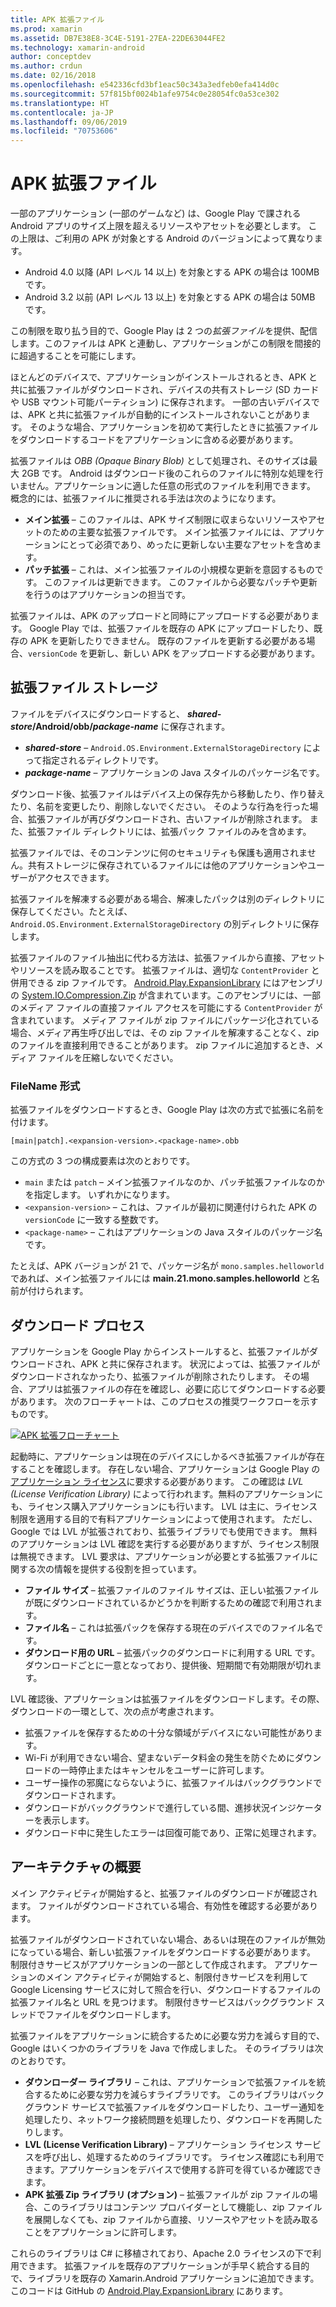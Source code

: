 ```yaml
---
title: APK 拡張ファイル
ms.prod: xamarin
ms.assetid: DB7E38E8-3C4E-5191-27EA-22DE63044FE2
ms.technology: xamarin-android
author: conceptdev
ms.author: crdun
ms.date: 02/16/2018
ms.openlocfilehash: e542336cfd3bf1eac50c343a3edfeb0efa414d0c
ms.sourcegitcommit: 57f815bf0024b1afe9754c0e28054fc0a53ce302
ms.translationtype: HT
ms.contentlocale: ja-JP
ms.lasthandoff: 09/06/2019
ms.locfileid: "70753606"
---
```

# <a name="apk-expansion-files"></a>APK 拡張ファイル

一部のアプリケーション (一部のゲームなど) は、Google Play で課される Android アプリのサイズ上限を超えるリソースやアセットを必要とします。 この上限は、ご利用の APK が対象とする Android のバージョンによって異なります。

- Android 4.0 以降 (API レベル 14 以上) を対象とする APK の場合は 100MB です。
- Android 3.2 以前 (API レベル 13 以上) を対象とする APK の場合は 50MB です。

この制限を取り払う目的で、Google Play は 2 つの*拡張ファイル*を提供、配信します。このファイルは APK と連動し、アプリケーションがこの制限を間接的に超過することを可能にします。 

ほとんどのデバイスで、アプリケーションがインストールされるとき、APK と共に拡張ファイルがダウンロードされ、デバイスの共有ストレージ (SD カードや USB マウント可能パーティション) に保存されます。 一部の古いデバイスでは、APK と共に拡張ファイルが自動的にインストールされないことがあります。 そのような場合、アプリケーションを初めて実行したときに拡張ファイルをダウンロードするコードをアプリケーションに含める必要があります。

拡張ファイルは *OBB (Opaque Binary Blob)* として処理され、そのサイズは最大 2GB です。 Android はダウンロード後のこれらのファイルに特別な処理を行いません。アプリケーションに適した任意の形式のファイルを利用できます。 概念的には、拡張ファイルに推奨される手法は次のようになります。

- **メイン拡張** &ndash; このファイルは、APK サイズ制限に収まらないリソースやアセットのための主要な拡張ファイルです。 メイン拡張ファイルには、アプリケーションにとって必須であり、めったに更新しない主要なアセットを含めます。
- **パッチ拡張** &ndash; これは、メイン拡張ファイルの小規模な更新を意図するものです。 このファイルは更新できます。 このファイルから必要なパッチや更新を行うのはアプリケーションの担当です。

拡張ファイルは、APK のアップロードと同時にアップロードする必要があります。
Google Play では、拡張ファイルを既存の APK にアップロードしたり、既存の APK を更新したりできません。 既存のファイルを更新する必要がある場合、`versionCode` を更新し、新しい APK をアップロードする必要があります。

## <a name="expansion-file-storage"></a>拡張ファイル ストレージ

ファイルをデバイスにダウンロードすると、 **_shared-store_/Android/obb/_package-name_** に保存されます。

- **_shared-store_** &ndash; `Android.OS.Environment.ExternalStorageDirectory` によって指定されるディレクトリです。
- **_package-name_** &ndash; アプリケーションの Java スタイルのパッケージ名です。

ダウンロード後、拡張ファイルはデバイス上の保存先から移動したり、作り替えたり、名前を変更したり、削除しないでください。 そのような行為を行った場合、拡張ファイルが再びダウンロードされ、古いファイルが削除されます。 また、拡張ファイル ディレクトリには、拡張パック ファイルのみを含めます。

拡張ファイルでは、そのコンテンツに何のセキュリティも保護も適用されません。共有ストレージに保存されているファイルには他のアプリケーションやユーザーがアクセスできます。

拡張ファイルを解凍する必要がある場合、解凍したパックは別のディレクトリに保存してください。たとえば、 `Android.OS.Environment.ExternalStorageDirectory` の別ディレクトリに保存します。

拡張ファイルのファイル抽出に代わる方法は、拡張ファイルから直接、アセットやリソースを読み取ることです。 拡張ファイルは、適切な `ContentProvider` と併用できる zip ファイルです。 [Android.Play.ExpansionLibrary](https://github.com/mattleibow/Android.Play.ExpansionLibrary) にはアセンブリの [System.IO.Compression.Zip](https://github.com/mattleibow/Android.Play.ExpansionLibrary/tree/master/System.IO.Compression.Zip) が含まれています。このアセンブリには、一部のメディア ファイルの直接ファイル アクセスを可能にする `ContentProvider` が含まれています。 メディア ファイルが zip ファイルにパッケージ化されている場合、メディア再生呼び出しでは、その zip ファイルを解凍することなく、zip のファイルを直接利用できることがあります。 zip ファイルに追加するとき、メディア ファイルを圧縮しないでください。 

### <a name="filename-format"></a>FileName 形式

拡張ファイルをダウンロードするとき、Google Play は次の方式で拡張に名前を付けます。

```
[main|patch].<expansion-version>.<package-name>.obb
```

この方式の 3 つの構成要素は次のとおりです。

- `main` または `patch` &ndash; メイン拡張ファイルなのか、パッチ拡張ファイルなのかを指定します。 いずれかになります。
- `<expansion-version>` &ndash; これは、ファイルが最初に関連付けられた APK の `versionCode` に一致する整数です。
- `<package-name>` &ndash; これはアプリケーションの Java スタイルのパッケージ名です。

たとえば、APK バージョンが 21 で、パッケージ名が `mono.samples.helloworld` であれば、メイン拡張ファイルには **main.21.mono.samples.helloworld** と名前が付けられます。

## <a name="download-process"></a>ダウンロード プロセス

アプリケーションを Google Play からインストールすると、拡張ファイルがダウンロードされ、APK と共に保存されます。 状況によっては、拡張ファイルがダウンロードされなかったり、拡張ファイルが削除されたりします。 その場合、アプリは拡張ファイルの存在を確認し、必要に応じてダウンロードする必要があります。 次のフローチャートは、このプロセスの推奨ワークフローを示すものです。

[![APK 拡張フローチャート](apk-expansion-files-images/apkexpansion.png)](apk-expansion-files-images/apkexpansion.png#lightbox)

起動時に、アプリケーションは現在のデバイスにしかるべき拡張ファイルが存在することを確認します。 存在しない場合、アプリケーションは Google Play の[アプリケーション ライセンス](https://developer.android.com/google/play/licensing/index.html)に要求する必要があります。 この確認は *LVL (License Verification Library)* によって行われます。無料のアプリケーションにも、ライセンス購入アプリケーションにも行います。 LVL は主に、ライセンス制限を適用する目的で有料アプリケーションによって使用されます。 ただし、Google では LVL が拡張されており、拡張ライブラリでも使用できます。 無料のアプリケーションは LVL 確認を実行する必要がありますが、ライセンス制限は無視できます。 LVL 要求は、アプリケーションが必要とする拡張ファイルに関する次の情報を提供する役割を担っています。 

- **ファイル サイズ** &ndash; 拡張ファイルのファイル サイズは、正しい拡張ファイルが既にダウンロードされているかどうかを判断するための確認で利用されます。
- **ファイル名** &ndash; これは拡張パックを保存する現在のデバイスでのファイル名です。
- **ダウンロード用の URL** &ndash; 拡張パックのダウンロードに利用する URL です。 ダウンロードごとに一意となっており、提供後、短期間で有効期限が切れます。

LVL 確認後、アプリケーションは拡張ファイルをダウンロードします。その際、ダウンロードの一環として、次の点が考慮されます。

- 拡張ファイルを保存するための十分な領域がデバイスにない可能性があります。
- Wi-Fi が利用できない場合、望まないデータ料金の発生を防ぐためにダウンロードの一時停止またはキャンセルをユーザーに許可します。
- ユーザー操作の邪魔にならないように、拡張ファイルはバックグラウンドでダウンロードされます。
- ダウンロードがバックグラウンドで進行している間、進捗状況インジケーターを表示します。
- ダウンロード中に発生したエラーは回復可能であり、正常に処理されます。

## <a name="architectural-overview"></a>アーキテクチャの概要

メイン アクティビティが開始すると、拡張ファイルのダウンロードが確認されます。 ファイルがダウンロードされている場合、有効性を確認する必要があります。

拡張ファイルがダウンロードされていない場合、あるいは現在のファイルが無効になっている場合、新しい拡張ファイルをダウンロードする必要があります。 制限付きサービスがアプリケーションの一部として作成されます。 アプリケーションのメイン アクティビティが開始すると、制限付きサービスを利用して Google Licensing サービスに対して照合を行い、ダウンロードするファイルの拡張ファイル名と URL を見つけます。 制限付きサービスはバックグラウンド スレッドでファイルをダウンロードします。

拡張ファイルをアプリケーションに統合するために必要な労力を減らす目的で、Google はいくつかのライブラリを Java で作成しました。 そのライブラリは次のとおりです。

- **ダウンローダー ライブラリ** &ndash; これは、アプリケーションで拡張ファイルを統合するために必要な労力を減らすライブラリです。 このライブラリはバックグラウンド サービスで拡張ファイルをダウンロードしたり、ユーザー通知を処理したり、ネットワーク接続問題を処理したり、ダウンロードを再開したりします。
- **LVL (License Verification Library)** &ndash; アプリケーション ライセンス サービスを呼び出し、処理するためのライブラリです。 ライセンス確認にも利用できます。アプリケーションをデバイスで使用する許可を得ているか確認できます。
- **APK 拡張 Zip ライブラリ (オプション)** &ndash; 拡張ファイルが zip ファイルの場合、このライブラリはコンテンツ プロバイダーとして機能し、zip ファイルを展開しなくても、zip ファイルから直接、リソースやアセットを読み取ることをアプリケーションに許可します。

これらのライブラリは C# に移植されており、Apache 2.0 ライセンスの下で利用できます。 拡張ファイルを既存のアプリケーションが手早く統合する目的で、ライブラリを既存の Xamarin.Android アプリケーションに追加できます。 このコードは GitHub の [Android.Play.ExpansionLibrary](https://github.com/mattleibow/Android.Play.ExpansionLibrary) にあります。
